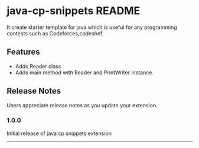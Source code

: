 # java-cp-snippets README

It create starter template for java which is useful for any programming contests such as Codeforces,codeshef.

## Features

- Adds Reader class 
- Adds main method with Reader and PrintWriter instance.

## Release Notes

Users appreciate release notes as you update your extension.

### 1.0.0

Initial release of java cp snippets extension

-----------------------------------------------------------------------------------------------------------
<!-- * [Visual Studio Code's Markdown Support](http://code.visualstudio.com/docs/languages/markdown) -->
<!-- * [Markdown Syntax Reference](https://help.github.com/articles/markdown-basics/) -->

<!-- **Enjoy!** -->
